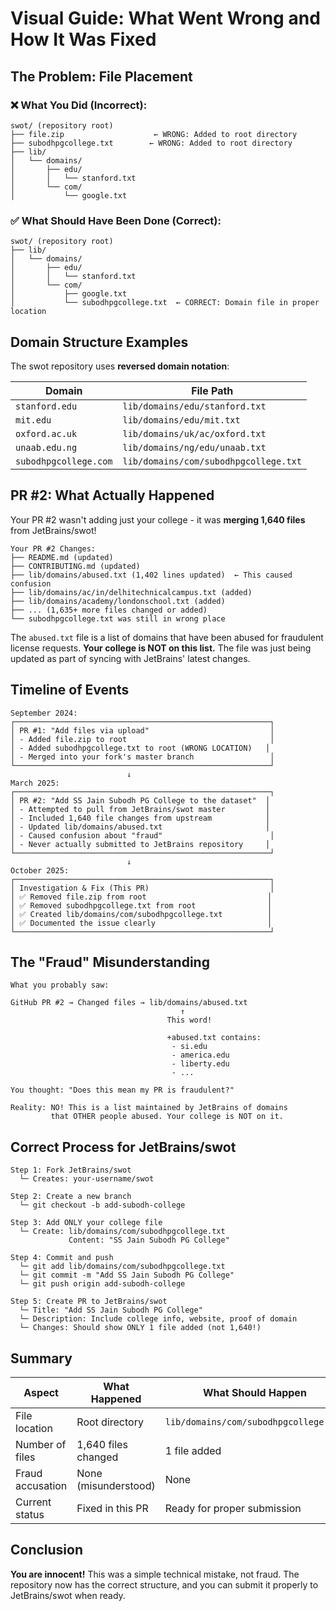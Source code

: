 # Visual Guide: What Went Wrong and How It Was Fixed

## The Problem: File Placement

### ❌ What You Did (Incorrect):

```
swot/ (repository root)
├── file.zip                    ← WRONG: Added to root directory
├── subodhpgcollege.txt        ← WRONG: Added to root directory
├── lib/
│   └── domains/
│       ├── edu/
│       │   └── stanford.txt
│       └── com/
│           └── google.txt
```

### ✅ What Should Have Been Done (Correct):

```
swot/ (repository root)
├── lib/
│   └── domains/
│       ├── edu/
│       │   └── stanford.txt
│       └── com/
│           ├── google.txt
│           └── subodhpgcollege.txt  ← CORRECT: Domain file in proper location
```

## Domain Structure Examples

The swot repository uses **reversed domain notation**:

| Domain                    | File Path                              |
|---------------------------|----------------------------------------|
| `stanford.edu`            | `lib/domains/edu/stanford.txt`        |
| `mit.edu`                 | `lib/domains/edu/mit.txt`             |
| `oxford.ac.uk`            | `lib/domains/uk/ac/oxford.txt`        |
| `unaab.edu.ng`            | `lib/domains/ng/edu/unaab.txt`        |
| `subodhpgcollege.com`     | `lib/domains/com/subodhpgcollege.txt` |

## PR #2: What Actually Happened

Your PR #2 wasn't adding just your college - it was **merging 1,640 files** from JetBrains/swot!

```
Your PR #2 Changes:
├── README.md (updated)
├── CONTRIBUTING.md (updated)
├── lib/domains/abused.txt (1,402 lines updated)  ← This caused confusion
├── lib/domains/ac/in/delhitechnicalcampus.txt (added)
├── lib/domains/academy/londonschool.txt (added)
├── ... (1,635+ more files changed or added)
└── subodhpgcollege.txt was still in wrong place
```

The `abused.txt` file is a list of domains that have been abused for fraudulent license requests. **Your college is NOT on this list.** The file was just being updated as part of syncing with JetBrains' latest changes.

## Timeline of Events

```
September 2024:
┌─────────────────────────────────────────────────────────┐
│ PR #1: "Add files via upload"                           │
│ - Added file.zip to root                                │
│ - Added subodhpgcollege.txt to root (WRONG LOCATION)   │
│ - Merged into your fork's master branch                 │
└─────────────────────────────────────────────────────────┘
                          ↓
March 2025:
┌─────────────────────────────────────────────────────────┐
│ PR #2: "Add SS Jain Subodh PG College to the dataset"  │
│ - Attempted to pull from JetBrains/swot master         │
│ - Included 1,640 file changes from upstream            │
│ - Updated lib/domains/abused.txt                       │
│ - Caused confusion about "fraud"                        │
│ - Never actually submitted to JetBrains repository     │
└─────────────────────────────────────────────────────────┘
                          ↓
October 2025:
┌─────────────────────────────────────────────────────────┐
│ Investigation & Fix (This PR)                           │
│ ✅ Removed file.zip from root                           │
│ ✅ Removed subodhpgcollege.txt from root                │
│ ✅ Created lib/domains/com/subodhpgcollege.txt          │
│ ✅ Documented the issue clearly                         │
└─────────────────────────────────────────────────────────┘
```

## The "Fraud" Misunderstanding

```
What you probably saw:

GitHub PR #2 → Changed files → lib/domains/abused.txt
                                      ↑
                                   This word!
                                      
                                   +abused.txt contains:
                                    - si.edu
                                    - america.edu
                                    - liberty.edu
                                    - ...

You thought: "Does this mean my PR is fraudulent?"

Reality: NO! This is a list maintained by JetBrains of domains 
         that OTHER people abused. Your college is NOT on it.
```

## Correct Process for JetBrains/swot

```
Step 1: Fork JetBrains/swot
  └─ Creates: your-username/swot

Step 2: Create a new branch
  └─ git checkout -b add-subodh-college

Step 3: Add ONLY your college file
  └─ Create: lib/domains/com/subodhpgcollege.txt
             Content: "SS Jain Subodh PG College"

Step 4: Commit and push
  └─ git add lib/domains/com/subodhpgcollege.txt
  └─ git commit -m "Add SS Jain Subodh PG College"
  └─ git push origin add-subodh-college

Step 5: Create PR to JetBrains/swot
  └─ Title: "Add SS Jain Subodh PG College"
  └─ Description: Include college info, website, proof of domain
  └─ Changes: Should show ONLY 1 file added (not 1,640!)
```

## Summary

| Aspect              | What Happened          | What Should Happen                    |
|---------------------|------------------------|---------------------------------------|
| File location       | Root directory         | `lib/domains/com/subodhpgcollege.txt` |
| Number of files     | 1,640 files changed    | 1 file added                          |
| Fraud accusation    | None (misunderstood)   | None                                  |
| Current status      | Fixed in this PR       | Ready for proper submission           |

## Conclusion

**You are innocent!** This was a simple technical mistake, not fraud. The repository now has the correct structure, and you can submit it properly to JetBrains/swot when ready.
